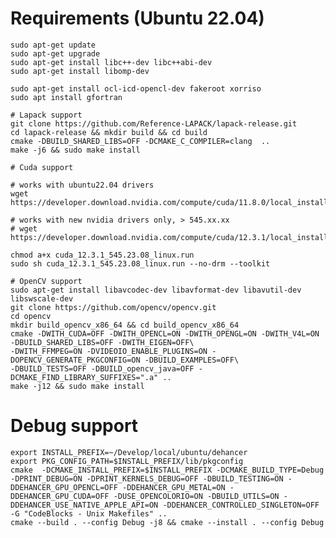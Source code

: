 # Requirements (Ubuntu 22.04)

    sudo apt-get update 
    sudo apt-get upgrade
    sudo apt-get install libc++-dev libc++abi-dev
    sudo apt-get install libomp-dev

    sudo apt-get install ocl-icd-opencl-dev fakeroot xorriso
    sudo apt install gfortran 

    # Lapack support
    git clone https://github.com/Reference-LAPACK/lapack-release.git
    cd lapack-release && mkdir build && cd build
    cmake -DBUILD_SHARED_LIBS=OFF -DCMAKE_C_COMPILER=clang  ..
    make -j6 && sudo make install

    # Cuda support
    
    # works with ubuntu22.04 drivers 
    wget https://developer.download.nvidia.com/compute/cuda/11.8.0/local_installers/cuda_11.8.0_520.61.05_linux.run
    
    # works with new nvidia drivers only, > 545.xx.xx
    # wget https://developer.download.nvidia.com/compute/cuda/12.3.1/local_installers/cuda_12.3.1_545.23.08_linux.run
    
    chmod a+x cuda_12.3.1_545.23.08_linux.run
    sudo sh cuda_12.3.1_545.23.08_linux.run --no-drm --toolkit

    # OpenCV support
    sudo apt-get install libavcodec-dev libavformat-dev libavutil-dev libswscale-dev
    git clone https://github.com/opencv/opencv.git
    cd opencv
    mkdir build_opencv_x86_64 && cd build_opencv_x86_64
    cmake -DWITH_CUDA=OFF -DWITH_OPENCL=ON -DWITH_OPENGL=ON -DWITH_V4L=ON -DBUILD_SHARED_LIBS=OFF -DWITH_EIGEN=OFF\
    -DWITH_FFMPEG=ON -DVIDEOIO_ENABLE_PLUGINS=ON -DOPENCV_GENERATE_PKGCONFIG=ON -DBUILD_EXAMPLES=OFF\
    -DBUILD_TESTS=OFF -DBUILD_opencv_java=OFF -DCMAKE_FIND_LIBRARY_SUFFIXES=".a" ..
    make -j12 && sudo make install

# Debug support
    export INSTALL_PREFIX=~/Develop/local/ubuntu/dehancer
    export PKG_CONFIG_PATH=$INSTALL_PREFIX/lib/pkgconfig
    cmake  -DCMAKE_INSTALL_PREFIX=$INSTALL_PREFIX -DCMAKE_BUILD_TYPE=Debug -DPRINT_DEBUG=ON -DPRINT_KERNELS_DEBUG=OFF -DBUILD_TESTING=ON -DDEHANCER_GPU_OPENCL=OFF -DDEHANCER_GPU_METAL=ON -DDEHANCER_GPU_CUDA=OFF -DUSE_OPENCOLORIO=ON -DBUILD_UTILS=ON -DDEHANCER_USE_NATIVE_APPLE_API=ON -DDEHANCER_CONTROLLED_SINGLETON=OFF -G "CodeBlocks - Unix Makefiles" ..
    cmake --build . --config Debug -j8 && cmake --install . --config Debug